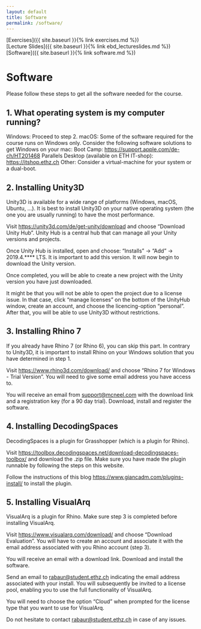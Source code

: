 ```yaml
---
layout: default
title: Software
permalink: /software/
---
```

[Exercises]({{ site.baseurl }}{% link exercises.md %})\
[Lecture Slides]({{ site.baseurl }}{% link ebd_lectureslides.md %})\
[Software]({{ site.baseurl }}{% link software.md %})

# Software

Please follow these steps to get all the software needed for the course.
## 1. What operating system is my computer running?
Windows: Proceed to step 2.
macOS: Some of the software required for the course runs on Windows only. Consider the following software solutions to get Windows on your mac:
Boot Camp: https://support.apple.com/de-ch/HT201468 
Parallels Desktop (available on ETH IT-shop): https://itshop.ethz.ch 
Other: Consider a virtual-machine for your system or a dual-boot.

## 2. Installing Unity3D

Unity3D is available for a wide range of platforms (Windows, macOS, Ubuntu, …). It is best to install Unity3D on your native operating system (the one you are usually running) to have the most performance. 

Visit https://unity3d.com/de/get-unity/download and choose “Download Unity Hub”. Unity Hub is a central hub that can manage all your Unity versions and projects.

Once Unity Hub is installed, open and choose: “Installs” → “Add” → 2019.4.**** LTS. It is important to add this version. It will now begin to download the Unity version.

Once completed, you will be able to create a new project with the Unity version you have just downloaded.

It might be that you will not be able to open the project due to a license issue. In that case, click “manage licenses” on the bottom of the UnityHub window, create an account, and choose the licencing-option “personal”. After that, you will be able to use Unity3D without restrictions.

## 3. Installing Rhino 7

If you already have Rhino 7 (or Rhino 6), you can skip this part. In contrary to Unity3D, it is important to install Rhino on your Windows solution that you have determined in step 1.

Visit https://www.rhino3d.com/download/ and choose “Rhino 7 for Windows - Trial Version”. You will need to give some email address you have access to.

You will receive an email from support@mcneel.com with the download link and a registration key (for a 90 day trial). Download, install and register the software.

## 4. Installing DecodingSpaces

DecodingSpaces is a plugin for Grasshopper (which is a plugin for Rhino).

Visit https://toolbox.decodingspaces.net/download-decodingspaces-toolbox/ and download the .zip file. Make sure you have made the plugin runnable by following the steps on this website.

Follow the instructions of this blog https://www.giancadm.com/plugins-install/ to install the plugin.

## 5. Installing VisualArq

VisualArq is a plugin for Rhino. Make sure step 3 is completed before installing VisualArq.

Visit https://www.visualarq.com/download/ and choose “Download Evaluation”. You will have to create an account and associate it with the email address associated with you Rhino account (step 3).

You will receive an email with a download link. Download and install the software.

Send an email to rabaur@student.ethz.ch indicating the email address associated with your install. You will subsequently be invited to a license pool, enabling you to use the full functionality of VisualArq.

You will need to choose the option “Cloud” when prompted for the license type that you want to use for VisualArq.

Do not hesitate to contact rabaur@student.ethz.ch in case of any issues.
